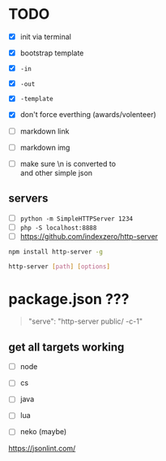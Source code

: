 # TODO

- [x] init via terminal
- [x] bootstrap template
- [x] `-in`
- [x] `-out`
- [x] `-template`
- [x] don't force everthing (awards/volenteer)
- [ ] markdown link
- [ ] markdown img
- [ ] make sure \n is converted to <br> and other simple json


## servers

- [ ] `python -m SimpleHTTPServer 1234`
- [ ] `php -S localhost:8888`
- [ ] https://github.com/indexzero/http-server

```bash
npm install http-server -g
```

```bash
http-server [path] [options]
```

# package.json ???

> "serve": "http-server public/ -c-1"

## get all targets working

- [ ] node
- [ ] cs
- [ ] java
- [ ] lua
- [ ] neko (maybe)



https://jsonlint.com/


